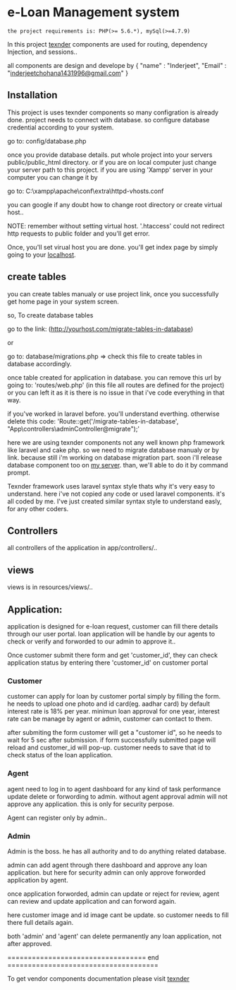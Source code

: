 # e-Loan Management system

	the project requirements is: PHP(>= 5.6.*), mySql(>=4.7.9)

In this project [texnder](http://texnder.com/) components are used for routing, dependency Injection, and sessions.. 

all components are design and develope by 
{ 
	"name" : "Inderjeet",
	 "Email" : "inderjeetchohana1431996@gmail.com" 
}

## Installation

This project is uses texnder components so many configration is already done. project needs to connect with database. so configure database credential according to your system. 

go to: 
	config/database.php

once you provide database details. put whole project into your servers public/public_html directory. or if you are on local computer just change your server path to this project. if you are using 'Xampp' server in your computer you can change it by

go to:
	C:\xampp\apache\conf\extra\httpd-vhosts.conf

you can google if any doubt how to change root directory or create virtual host..

NOTE: remember without setting virtual host. '.htaccess' could not redirect http requests to public folder and you'll get error.

Once, you'll set virual host you are done. you'll get index page by simply going to your [localhost](http://127.0.0.1).

## create tables

you can create tables manualy or use project link, once you successfully get home page in your system screen. 

so, To create database tables
	
go to the link: (http://yourhost.com/migrate-tables-in-database)

or 

go to:
	database/migrations.php  => check this file to create tables in database accordingly.

once table created for application in database. you can remove this url by going to: 'routes/web.php' (in this file all routes are defined for the project) or you can left it as it is there is no issue in that i've code everything in that way.

if you've worked in laravel before. you'll understand everthing. otherwise delete this code: 'Route::get('/migrate-tables-in-database', "App\controllers\adminController@migrate");'


here we are using texnder components not any well known php framework like laravel and cake php. so we need to migrate database manualy or by link. because still i'm working on database migration part. soon i'll release database component too on [my server](http://texnder.com/). than, we'll able to do it by command prompt.

Texnder framework uses laravel syntax style thats why it's very easy to understand. here i've not copied any code or used laravel components. it's all coded by me. I've just created similar syntax style to understand easly, for any other coders.


## Controllers

all controllers of the application in app/controllers/..

## views

views is in resources/views/..


## Application:

application is designed for e-loan request, customer can fill there details through our user portal. loan application will be handle by our agents to check or verify and forworded to our admin to approve it.. 

Once customer submit there form and get 'customer_id', they can check application status by entering there 'customer_id' on customer portal  

### Customer

customer can apply for loan by customer portal simply by filling the form. he needs to upload one photo and id card(eg. aadhar card) by default interest rate is 18% per year. minimun loan approval for one year, interest rate can be manage by agent or admin, customer can contact to them.

after submiting the form customer will get a "customer id", so he needs to wait for 5 sec after submission. if form successfully  submitted page will reload and customer_id will pop-up. customer needs to save that id to check status of the loan application.

### Agent

agent need to log in to agent dashboard for any kind of task performance update delete or forwording to admin. without agent approval admin will not approve any application. this is only for security perpose.

Agent can register only by admin.. 

### Admin 

Admin is the boss. he has all authority and to do anything related database.

admin can add agent through there dashboard and approve any loan application. but here for security admin can only approve forworded application by agent. 

once application forworded, admin can update or reject for review, agent can review and update application and can forword again. 

here customer image and id image cant be update. so customer needs to fill there full details again. 

both 'admin' and 'agent' can delete permanently any loan application, not after approved. 


================================== end =====================================

To get vendor components documentation please visit [texnder](http://texnder.com/)

